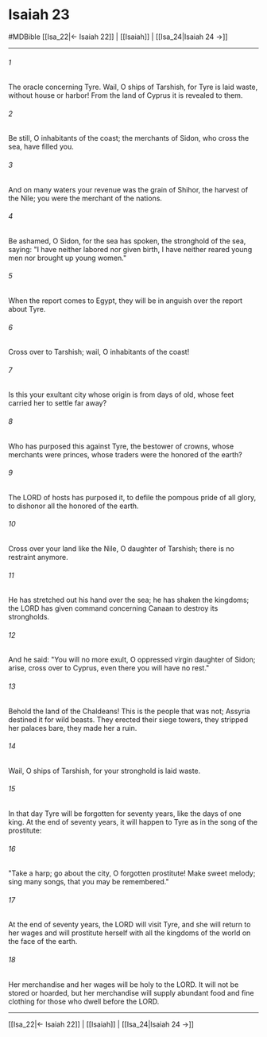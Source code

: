 # Isaiah 23
#MDBible
[[Isa_22|← Isaiah 22]] | [[Isaiah]] | [[Isa_24|Isaiah 24 →]]

***

###### 1 
The oracle concerning Tyre. Wail, O ships of Tarshish, for Tyre is laid waste, without house or harbor! From the land of Cyprus it is revealed to them. 

###### 2 
Be still, O inhabitants of the coast; the merchants of Sidon, who cross the sea, have filled you. 

###### 3 
And on many waters your revenue was the grain of Shihor, the harvest of the Nile; you were the merchant of the nations. 

###### 4 
Be ashamed, O Sidon, for the sea has spoken, the stronghold of the sea, saying: "I have neither labored nor given birth, I have neither reared young men nor brought up young women." 

###### 5 
When the report comes to Egypt, they will be in anguish over the report about Tyre. 

###### 6 
Cross over to Tarshish; wail, O inhabitants of the coast! 

###### 7 
Is this your exultant city whose origin is from days of old, whose feet carried her to settle far away? 

###### 8 
Who has purposed this against Tyre, the bestower of crowns, whose merchants were princes, whose traders were the honored of the earth? 

###### 9 
The LORD of hosts has purposed it, to defile the pompous pride of all glory, to dishonor all the honored of the earth. 

###### 10 
Cross over your land like the Nile, O daughter of Tarshish; there is no restraint anymore. 

###### 11 
He has stretched out his hand over the sea; he has shaken the kingdoms; the LORD has given command concerning Canaan to destroy its strongholds. 

###### 12 
And he said: "You will no more exult, O oppressed virgin daughter of Sidon; arise, cross over to Cyprus, even there you will have no rest." 

###### 13 
Behold the land of the Chaldeans! This is the people that was not; Assyria destined it for wild beasts. They erected their siege towers, they stripped her palaces bare, they made her a ruin. 

###### 14 
Wail, O ships of Tarshish, for your stronghold is laid waste. 

###### 15 
In that day Tyre will be forgotten for seventy years, like the days of one king. At the end of seventy years, it will happen to Tyre as in the song of the prostitute: 

###### 16 
"Take a harp; go about the city, O forgotten prostitute! Make sweet melody; sing many songs, that you may be remembered." 

###### 17 
At the end of seventy years, the LORD will visit Tyre, and she will return to her wages and will prostitute herself with all the kingdoms of the world on the face of the earth. 

###### 18 
Her merchandise and her wages will be holy to the LORD. It will not be stored or hoarded, but her merchandise will supply abundant food and fine clothing for those who dwell before the LORD. 

***

[[Isa_22|← Isaiah 22]] | [[Isaiah]] | [[Isa_24|Isaiah 24 →]]

